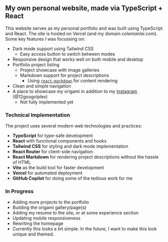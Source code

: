 ## My own personal website, made via TypeScript + React

This website serves as my personal portfolio and was built using TypeScript and React. The site is hosted on Vercel (and my domain *colemanlai.com*). Some key features I was focussing on:

- Dark mode support using Tailwind CSS
  - Easy access button to switch between modes
- Responsive design that works well on both mobile and desktop 
- Portfolio project listing
  - Project showcase with image galleries
  - Markdown support for project descriptions
    - Using [`react-markdown`](https://github.com/remarkjs/react-markdown) for content rendering 
- Clean and simple navigation
- A place to showcase my origami in addition to my [Instagram](https://www.instagram.com/12googolplex) (@12googolplex)
  - Not fully implemented yet

### Technical Implementation

The project uses several modern web technologies and practices:

- **TypeScript** for type-safe development
- **React** with functional components and hooks
- **Tailwind CSS** for styling and dark mode implementation
- **React Router** for client-side navigation
- **React Markdown** for rendering project descriptions without the hassle of HTML
- **Vite** as the build tool for faster development
- **Vercel** for automated deployment
- **GitHub Copilot** for doing some of the tedious work for me

### In Progress
- Adding more projects to the portfolio
- Building the origami gallery/page(s)
- Adding my resume to the site, or at some experience section
- Updating mobile responsiveness
- Rewriting the homepage
- Currently this looks a bit simple. In the future, I want to make this look unique and themed.

